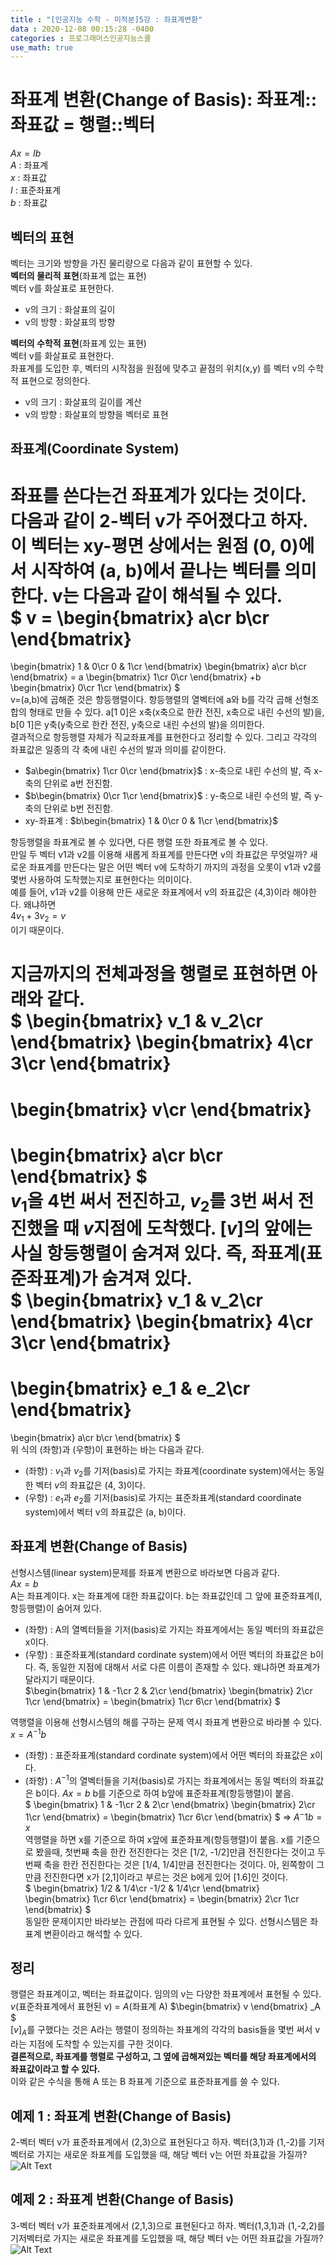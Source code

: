 ```yaml
---
title : "[인공지능 수학 - 미적분]5강 : 좌표계변환"
data : 2020-12-08 00:15:28 -0400
categories : 프로그래머스인공지능스쿨
use_math: true
---
```

# 좌표계 변환(Change of Basis): 좌표계::좌표값 = 행렬::벡터
$Ax = Ib$  
$A$ : 좌표계  
$x$ : 좌표값  
$I$ : 표준좌표계  
$b$ : 좌표값  
  
## 벡터의 표현
벡터는 크기와 방향을 가진 물리량으로 다음과 같이 표현할 수 있다.  
**벡터의 물리적 표현**(좌표계 없는 표현)  
벡터 v를 화살표로 표현한다.  
- v의 크기 : 화살표의 길이
- v의 방향 : 화살표의 방향
  
**벡터의 수학적 표현**(좌표계 있는 표현)  
벡터 v를 화살표로 표현한다.  
좌표계를 도입한 후, 벡터의 시작점을 원점에 맞추고 끝점의 위치(x,y) 를 벡터 v의 수학적 표현으로 정의한다.  
- v의 크기 : 화살표의 길이를 계산
- v의 방향 : 화살표의 방향을 벡터로 표현
  
## 좌표계(Coordinate System)
좌표를 쓴다는건 좌표계가 있다는 것이다. 다음과 같이 2-벡터 v가 주어졌다고 하자. 이 벡터는 xy-평면 상에서는 원점 (0, 0)에서 시작하여 (a, b)에서 끝나는 벡터를 의미한다. v는 다음과 같이 해석될 수 있다.  
$
v = \begin{bmatrix}
a\cr
b\cr
\end{bmatrix}
=
\begin{bmatrix}
1 & 0\cr
0 & 1\cr
\end{bmatrix}
\begin{bmatrix}
a\cr
b\cr
\end{bmatrix}
= a
\begin{bmatrix}
1\cr
0\cr
\end{bmatrix}
+b
\begin{bmatrix}
0\cr
1\cr
\end{bmatrix}
$  
v=(a,b)에 곱해준 것은 항등행렬이다. 항등행렬의 열벡터에 a와 b를 각각 곱해 선형조합의 형태로 만들 수 있다. a[1 0]은 x축(x축으로 한칸 전진, x축으로 내린 수선의 발)을, b[0 1]은 y축(y축으로 한칸 전진, y축으로 내린 수선의 발)을 의미한다.  
결과적으로 항등행렬 자체가 직교좌표계를 표현한다고 정리할 수 있다. 그리고 각각의 좌표값은 일종의 각 축에 내린 수선의 발과 의미를 같이한다.  
- $a\begin{bmatrix}
1\cr
0\cr
\end{bmatrix}$ : x-축으로 내린 수선의 발, 즉 x-축의 단위로 a번 전진함.
- $b\begin{bmatrix}
0\cr
1\cr
\end{bmatrix}$ : y-축으로 내린 수선의 발, 즉 y-축의 단위로 b번 전진함.
- xy-좌표계 : $b\begin{bmatrix}
1 & 0\cr
0 & 1\cr
\end{bmatrix}$
  
항등행렬을 좌표계로 볼 수 있다면, 다른 행렬 또한 좌표계로 볼 수 있다.  
만일 두 벡터 v1과 v2를 이용해 새롭게 좌표계를 만든다면 v의 좌표값은 무엇일까? 새로운 좌표계를 만든다는 말은 어떤 벡터 v에 도착하기 까지의 과정을 오롯이 v1과 v2를 몇번 사용하여 도착했는지로 표현한다는 의미이다.  
예를 들어, v1과 v2를 이용해 만든 새로운 좌표계에서 v의 좌표값은 (4,3)이라 해야한다. 왜냐하면  
$4v_1 + 3v_2 = v$  
이기 때문이다.  
  
지금까지의 전체과정을 행렬로 표현하면 아래와 같다.  
$
\begin{bmatrix}
v_1 & v_2\cr
\end{bmatrix}
\begin{bmatrix}
4\cr
3\cr
\end{bmatrix}
=
\begin{bmatrix}
v\cr
\end{bmatrix}
=
\begin{bmatrix}
a\cr
b\cr
\end{bmatrix}
$  
$v_1$을 4번 써서 전진하고, $v_2$를 3번 써서 전진했을 때 $v$지점에 도착했다. $[v]$의 앞에는 사실 항등행렬이 숨겨져 있다. 즉, 좌표계(표준좌표계)가 숨겨져 있다.  
$
\begin{bmatrix}
v_1 & v_2\cr
\end{bmatrix}
\begin{bmatrix}
4\cr
3\cr
\end{bmatrix}
=
\begin{bmatrix}
e_1 & e_2\cr
\end{bmatrix}
=
\begin{bmatrix}
a\cr
b\cr
\end{bmatrix}
$  
위 식의 (좌항)과 (우항)이 표현하는 바는 다음과 같다.  
- (좌항) : $v_1$과 $v_2$를 기저(basis)로 가지는 좌표계(coordinate system)에서는 동일한 벡터 $v$의 좌표값은 (4, 3)이다.  
- (우항) : $e_1$과 $e_2$를 기저(basis)로 가지는 표준좌표계(standard coordinate system)에서 벡터 v의 좌표값은 (a, b)이다.
  
## 좌표계 변환(Change of Basis)
선형시스템(linear system)문제를 좌표계 변환으로 바라보면 다음과 같다.  
$Ax = b$  
A는 좌표계이다. x는 좌표계에 대한 좌표값이다. b는 좌표값인데 그 앞에 표준좌표계(I, 항등행렬)이 숨어져 있다.  
- (좌항) : A의 열벡터들을 기저(basis)로 가지는 좌표계에서는 동일 벡터의 좌표값은 x이다. 
- (우항) : 표준좌표계(standard cordinate system)에서 어떤 벡터의 좌표값은 b이다.
즉, 동일한 지점에 대해서 서로 다른 이름이 존재할 수 있다. 왜냐하면 좌표계가 달라지기 때문이다.  
$\begin{bmatrix}
1 & -1\cr
2 & 2\cr
\end{bmatrix}
\begin{bmatrix}
2\cr
1\cr
\end{bmatrix}
=
\begin{bmatrix}
1\cr
6\cr
\end{bmatrix}
$  
  
역행렬을 이용해 선형시스템의 해를 구하는 문제 역시 좌표계 변환으로 바라볼 수 있다.  
$x = A^{-1}b$  
- (좌항) : 표준좌표계(standard cordinate system)에서 어떤 벡터의 좌표값은 x이다.  
- (좌항) : $A^{-1}$의 열벡터들을 기저(basis)로 가지는 좌표계에서는 동일 벡터의 좌표값은 b이다. 
$Ax = b$ b를 기준으로 하여 b앞에 표준좌표계(항등행렬)이 붙음.  
$
\begin{bmatrix}
1 & -1\cr
2 & 2\cr
\end{bmatrix}
\begin{bmatrix}
2\cr
1\cr
\end{bmatrix}
=
\begin{bmatrix}
1\cr
6\cr
\end{bmatrix}
$
=>
$A^-1b = x$  
역행렬을 하면 x를 기준으로 하여 x앞에 표준좌표계(항등행렬)이 붙음. x를 기준으로 봤을때, 첫번째 축을 한칸 전진한다는 것은 [1/2, -1/2]만큼 전진한다는 것이고 두번째 축을 한칸 전진한다는 것은 [1/4, 1/4]만큼 전진한다는 것이다. 아, 왼쪽항이 그만큼 전진한다면 x가 [2,1]이라고 부르는 것은 b에게 있어 [1.6]인 것이다.  
$
\begin{bmatrix}
1/2 & 1/4\cr
-1/2 & 1/4\cr
\end{bmatrix}
\begin{bmatrix}
1\cr
6\cr
\end{bmatrix}
=
\begin{bmatrix}
2\cr
1\cr
\end{bmatrix}
$  
동일한 문제이지만 바라보는 관점에 따라 다르게 표현될 수 있다. 선형시스템은 좌표계 변환이라고 해석할 수 있다.  
  
## 정리
행렬은 좌표계이고, 벡터는 좌표값이다. 임의의 v는 다양한 좌표계에서 표현될 수 있다.  
$v$(표준좌표계에서 표현된 v) = $A$(좌표계 A)
$\begin{bmatrix}
v
\end{bmatrix}
_A  
$  
$[v]_A$를 구했다는 것은 A라는 행렬이 정의하는 좌표계의 각각의 basis들을 몇번 써서 v라는 지점에 도착할 수 있는지를 구한 것이다.  
**결론적으로, 좌표계를 행렬로 구성하고, 그 옆에 곱해져있는 벡터를 해당 좌표계에서의 좌표값이라고 할 수 있다.**  
이와 같은 수식을 통해 A 또는 B 좌표계 기준으로 표준좌표계를 쓸 수 있다.  
  
## 예제 1 : 좌표계 변환(Change of Basis)
2-벡터 벡터 v가 표준좌표계에서 (2,3)으로 표현된다고 하자. 벡터(3,1)과 (1,-2)를 기저벡터로 가지는 새로운 좌표계를 도입했을 때, 해당 벡터 v는 어떤 좌표값을 가질까?  
![Alt Text](/assets/images/20201208/1.png)  
  
## 예제 2 : 좌표계 변환(Change of Basis)
3-벡터 벡터 v가 표준좌표계에서 (2,1,3)으로 표현된다고 하자. 벡터(1,3,1)과 (1,-2,2)를 기저벡터로 가지는 새로운 좌표계를 도입했을 때, 해당 벡터 v는 어떤 좌표값을 가질까?  
![Alt Text](/assets/images/20201208/2.png) 